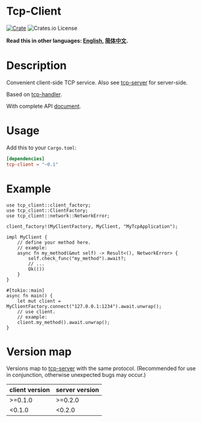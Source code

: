 # Tcp-Client

[![Crate](https://img.shields.io/crates/v/tcp-client.svg)](https://crates.io/crates/tcp-client)
![Crates.io License](https://img.shields.io/crates/l/tcp-client)

**Read this in other languages: [English](README.md), [简体中文](README_zh.md).**

# Description

Convenient client-side TCP service.
Also see [tcp-server](https://crates.io/crates/tcp-server) for server-side.

Based on [tcp-handler](https://crates.io/crates/tcp-handler).

With complete API [document](https://docs.rs/tcp-client/).


# Usage

Add this to your `Cargo.toml`:

```toml
[dependencies]
tcp-client = "~0.1"
```


# Example

```rust,no_run
use tcp_client::client_factory;
use tcp_client::ClientFactory;
use tcp_client::network::NetworkError;

client_factory!(MyClientFactory, MyClient, "MyTcpApplication");

impl MyClient {
    // define your method here.
    // example:
    async fn my_method(&mut self) -> Result<(), NetworkError> {
        self.check_func("my_method").await?;
        // ...
        Ok(())
    }
}

#[tokio::main]
async fn main() {
    let mut client = MyClientFactory.connect("127.0.0.1:1234").await.unwrap();
    // use client.
    // example:
    client.my_method().await.unwrap();
}
```


# Version map

Versions map to [tcp-server](https://crates.io/crates/tcp-server) with the same protocol.
(Recommended for use in conjunction, otherwise unexpected bugs may occur.)

| client version | server version |
|----------------|----------------|
| \>=0.1.0       | \>=0.2.0       |
| <0.1.0         | <0.2.0         |
